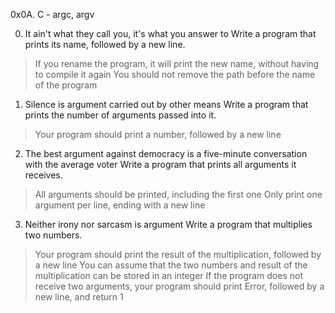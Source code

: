 0x0A. C - argc, argv

0. It ain't what they call you, it's what you answer to  Write a program that prints its name, followed by a new line.
>If you rename the program, it will print the new name, without having to compile it again
>You should not remove the path before the name of the program

1. Silence is argument carried out by other means  Write a program that prints the number of arguments passed into it.
>Your program should print a number, followed by a new line

2. The best argument against democracy is a five-minute conversation with the average voter   Write a program that prints all arguments it receives.
>All arguments should be printed, including the first one
>Only print one argument per line, ending with a new line

3. Neither irony nor sarcasm is argument Write a program that multiplies two numbers.
>Your program should print the result of the multiplication, followed by a new line
>You can assume that the two numbers and result of the multiplication can be stored in an integer
>If the program does not receive two arguments, your program should print Error, followed by a new line, and return 1
